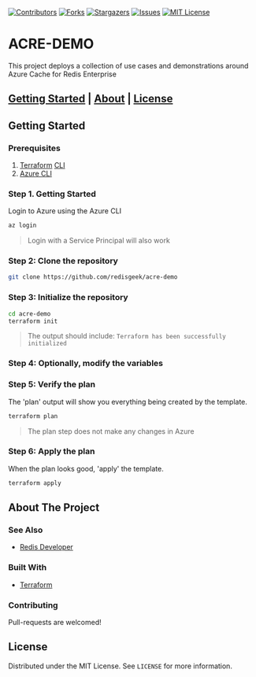 [![Contributors][contributors-shield]][contributors-url]
[![Forks][forks-shield]][forks-url]
[![Stargazers][stars-shield]][stars-url]
[![Issues][issues-shield]][issues-url]
[![MIT License][license-shield]][license-url]

# ACRE-DEMO

This project deploys a collection of use cases and demonstrations around Azure Cache for Redis Enterprise

## [Getting Started](#getting-started) | [About](#about-the-project) | [License](#license)

## Getting Started

### Prerequisites

1.  [Terraform](https://terraform.io]) [CLI](https://terraform.io/downloads.html)
2.  [Azure CLI](https://docs.microsoft.com/en-us/cli/azure/install-azure-cli)

### Step 1. Getting Started

Login to Azure using the Azure CLI

```bash
az login
```
>Login with a Service Principal will also work


### Step 2: Clone the repository

```bash
git clone https://github.com/redisgeek/acre-demo
```


### Step 3: Initialize the repository

```bash
cd acre-demo
terraform init
```
>The output should include: ```Terraform has been successfully initialized```


### Step 4: Optionally, modify the variables

### Step 5: Verify the plan

The 'plan' output will show you everything being created by the template.

```bash
terraform plan
```
>The plan step does not make any changes in Azure

### Step 6: Apply the plan

When the plan looks good, 'apply' the template.

```bash
terraform apply
```

## About The Project


### See Also

* [Redis Developer](https://developer.redislabs.com/create/azure/)

### Built With

* [Terraform](https://terraform.io)

### Contributing

Pull-requests are welcomed!

## License

Distributed under the MIT License. See `LICENSE` for more information.

<!-- MARKDOWN LINKS & IMAGES -->
<!-- https://www.markdownguide.org/basic-syntax/#reference-style-links -->
[contributors-shield]: https://img.shields.io/github/contributors/redisgeek/acre-demo.svg?style=for-the-badge
[contributors-url]: https://github.com/redisgeek/acre-demo/graphs/contributors
[forks-shield]: https://img.shields.io/github/forks/redisgeek/acre-demo.svg?style=for-the-badge
[forks-url]: https://github.com/redisgeek/acre-demo/network/members
[stars-shield]: https://img.shields.io/github/stars/redisgeek/acre-demo.svg?style=for-the-badge
[stars-url]: https://github.com/redisgeek/acre-demo/stargazers
[issues-shield]: https://img.shields.io/github/issues/redisgeek/acre-demo.svg?style=for-the-badge
[issues-url]: https://github.com/redisgeek/acre-demo/issues
[license-shield]: https://img.shields.io/github/license/redisgeek/acre-demo.svg?style=for-the-badge
[license-url]: https://github.com/redisgeek/acre-demo/blob/main/LICENSE